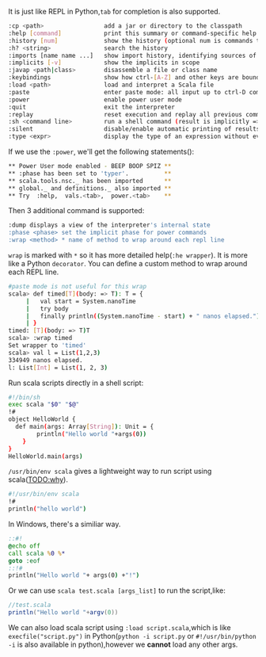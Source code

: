 It is just like REPL in Python,`tab` for completion is also supported.

```bash
:cp <path>                 add a jar or directory to the classpath
:help [command]            print this summary or command-specific help
:history [num]             show the history (optional num is commands to show)
:h? <string>               search the history
:imports [name name ...]   show import history, identifying sources of names
:implicits [-v]            show the implicits in scope
:javap <path|class>        disassemble a file or class name
:keybindings               show how ctrl-[A-Z] and other keys are bound
:load <path>               load and interpret a Scala file
:paste                     enter paste mode: all input up to ctrl-D compiled together
:power                     enable power user mode
:quit                      exit the interpreter
:replay                    reset execution and replay all previous commands
:sh <command line>         run a shell command (result is implicitly => List[String])
:silent                    disable/enable automatic printing of results
:type <expr>               display the type of an expression without evaluating it
```
If we use the `:power`, we'll get the following statements():

```bash
** Power User mode enabled - BEEP BOOP SPIZ **
** :phase has been set to 'typer'.          **
** scala.tools.nsc._ has been imported      **
** global._ and definitions._ also imported **
** Try  :help,  vals.<tab>,  power.<tab>    **
```
Then 3 additional command is supported:  

```bash
:dump displays a view of the interpreter's internal state
:phase <phase> set the implicit phase for power commands
:wrap <method> * name of method to wrap around each repl line
```
`wrap` is marked with `*` so it has more detailed help(`:he wrapper`). It is more like a Python `decorator`. You can define a custom method to wrap around each REPL line.

```bash
#paste mode is not useful for this wrap
scala> def timed[T](body: => T): T = {
     |   val start = System.nanoTime
     |   try body
     |   finally println((System.nanoTime - start) + " nanos elapsed.")
     | }
timed: [T](body: => T)T
scala> :wrap timed
Set wrapper to 'timed'
scala> val l = List(1,2,3)
334949 nanos elapsed.
l: List[Int] = List(1, 2, 3)
```
Run scala scripts directly in a shell script:

```bash
#!/bin/sh
exec scala "$0" "$@"
!#
object HelloWorld {
  def main(args: Array[String]): Unit = {
        println("Hello world "+args(0))
    }
}
HelloWorld.main(args)

```
`/usr/bin/env scala` gives a lightweight way to run script using scala([TODO:why](http://stackoverflow.com/questions/14030684/two-ways-of-starting-a-scala-script-which-is-preferable)).

```bash
#!/usr/bin/env scala
!#
println("hello world")
```
In Windows, there's a similiar way.

```bat
::#!
@echo off
call scala %0 %*
goto :eof
::!#
println("Hello world "+ args(0) +"!")
```
Or we can use `scala test.scala [args_list]` to run the script,like:

```scala
//test.scala
println("Hello world "+argv(0))
```
We can also load scala script using `:load script.scala`,which is like `execfile("script.py")` in Python(`python -i script.py` or `#!/usr/bin/python -i` is also available in python),however we __cannot__ load any other args.
